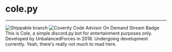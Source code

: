 # cole.py
___
![Shippable branch](https://img.shields.io/shippable/5444c5ecb904a4b21567b0ff/master.svg?style=for-the-badge) ![Coverity Code Advisor On Demand Stream Badge](https://img.shields.io/coverity/ondemand/streams/STREAM.svg?style=for-the-badge)
This is Cole, a simple discord.py bot for entertainment purposes only. Developed by UnbalancedForces in 2018. Undergoing development currently. Yeah, there's really not much to read here.
